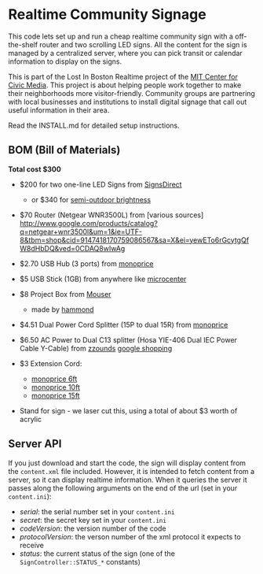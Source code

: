 Realtime Community Signage
==========================

This code lets set up and run a cheap realtime community sign with a off-the-shelf router and two scrolling LED signs.  All the content for the sign is managed by a centralized server, where you can pick transit or calendar information to display on the signs.

This is part of the Lost In Boston Realtime project of the [MIT Center for Civic Media](http://civic.mit.edu).  This project is about helping people work together to make their neighborhoods more visitor-friendly. Community groups are partnering with local businesses and institutions to install digital signage that call out useful information in their area. 

Read the INSTALL.md for detailed setup instructions.

BOM (Bill of Materials)
-----------------------

**Total cost $300**

- $200 for two one-line LED Signs from [SignsDirect](http://www.signsdirect.com/Home/LED-Signs-Programmable/7x80-LED-Indoor-Brightness-Sign-Red)
    - or $340 for [semi-outdoor brightness](http://www.signsdirect.com/Home/LED-Signs-Programmable/Red-Programable-Ultra-Bright-LED-Message-Sign)

- $70 Router (Netgear WNR3500L) from [various sources] <http://www.google.com/products/catalog?q=netgear+wnr3500l&um=1&ie=UTF-8&tbm=shop&cid=9147418170759086567&sa=X&ei=yewETo6rGcytgQfW8dHbDQ&ved=0CDAQ8wIwAg>

- $2.70 USB Hub (3 ports) from [monoprice](http://www.monoprice.com/products/product.asp?c_id=103&cp_id=10307&cs_id=1030702&p_id=6631&seq=1&format=3#specification)

- $5 USB Stick (1GB) from anywhere like [microcenter](http://www.microcenter.com/single_product_results.phtml?product_id=0250132)
 
- $8 Project Box from [Mouser](http://www.mouser.com:80/Search/ProductDetail.aspx?R=1591XXFSBKvirtualkey54600000virtualkey546-1591XXFSBK)
    - made by [hammond](http://www.hammondmfg.com/dwg2XXS.htm)

- $4.51 Dual Power Cord Splitter (15P to dual 15R) from
[monoprice](http://www.monoprice.com/products/product.asp?c_id=102&cp_id=10228&cs_id=1022808&p_id=5308&seq=1&format=1#largeimage)

* $6.50 AC Power to Dual C13 splitter (Hosa YIE-406 Dual IEC Power Cable Y-Cable) from [zzounds](http://www.zzounds.com/item--HOSYIE4)
[google shopping](http://www.google.com/products/catalog?hl=en&client=safari&rls=en&q=1+ft+c13++Y+cable&um=1&ie=UTF-8&cid=862520688626840929&sa=X&ei=3OKuTainA8q9tgfR_t3eAw&ved=0CDUQ8gIwAw#)

* $3 Extension Cord:
   - [monoprice 6ft](http://www.monoprice.com/products/product.asp?c_id=102&cp_id=10228&cs_id=1022802&p_id=5299&seq=1&format=2)
    - [monoprice 10ft ](http://www.monoprice.com/products/product.asp?c_id=102&cp_id=10228&cs_id=1022802&p_id=5300&seq=1&format=2)
    - [monoprice 15ft](http://www.monoprice.com/products/product.asp?c_id=102&cp_id=10228&cs_id=1022802&p_id=5301&seq=1&format=2)

* Stand for sign - we laser cut this, using a total of about $3 worth of acrylic

Server API
----------

If you just download and start the code, the sign will display content from the `content.xml` file included.  However, it is intended to fetch content from a server, so it can display realtime information.  When it queries the server it passes along the following arguments on the end of the url (set in your `content.ini`):

- *serial*: the serial number set in your `content.ini`
- *secret*: the secret key set in your `content.ini`
- *codeVersion*: the version number of the code
- *protocolVersion*: the verson number of the xml protocol it expects to receive
- *status*: the current status of the sign (one of the `SignController::STATUS_*` constants)
